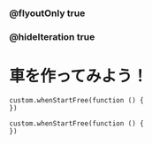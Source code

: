 ### @flyoutOnly true
### @hideIteration true

# 車を作ってみよう！
```ghost
custom.whenStartFree(function () {
})
```

```template
custom.whenStartFree(function () {
})
```